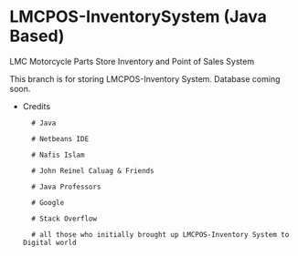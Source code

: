 # LMCPOS-InventorySystem (Java Based)
LMC Motorcycle Parts Store Inventory and Point of Sales System

This branch is for storing LMCPOS-Inventory System.
Database coming soon.

* Credits

        # Java

        # Netbeans IDE
        
        # Nafis Islam
        
        # John Reinel Caluag & Friends
        
        # Java Professors
        
        # Google

        # Stack Overflow
        
        # all those who initially brought up LMCPOS-Inventory System to Digital world
